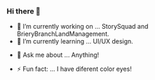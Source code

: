 ### Hi there 👋

<!--
**VictorDronov/VictorDronov** is a ✨ _special_ ✨ repository because its `README.md` (this file) appears on your GitHub profile.
-->

- 🔭 I’m currently working on ... StorySquad and BrieryBranchLandManagement.
- 🌱 I’m currently learning ... UI/UX design.
<!--
- 👯 I’m looking to collaborate on ...
- 🤔 I’m looking for help with ...
-->
- 💬 Ask me about ... Anything!
<!--
- 📫 How to reach me: ...
- 😄 Pronouns: ...
-->
- ⚡ Fun fact: ... I have diferent color eyes!
